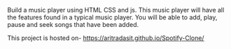  Build a music player using HTML CSS and js. This music player will have all the features found in a typical music player. You will be able to add, play, pause and seek songs that have been added.

 This project is hosted on- https://aritradasit.github.io/Spotify-Clone/
